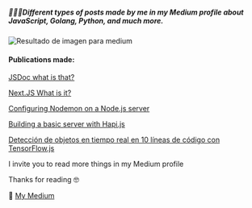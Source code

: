 ##### 🙋‍♂️🖖Different types of posts made by me in my Medium profile about JavaScript, Golang, Python, and much more.

![Resultado de imagen para medium](https://geniallysupport.zendesk.com/hc/article_attachments/360003784692/medium.jpeg)



#### Publications made:

[JSDoc what is that?](https://medium.com/@imanol_suarez?source=post_page-----1d2aa10d9635----------------------)

[Next.JS What is it?](https://medium.com/@imanol_suarez?source=post_page-----9cb2f4af8f27----------------------)

[Configuring Nodemon on a Node.js server](https://medium.com/front-end-weekly/configuring-nodemon-on-a-node-js-server-da9eed2eeb5)

[Building a basic server with Hapi.js](https://medium.com/@imanol_suarez?source=post_page-----f8d4f2b3456f----------------------)

[Detección de objetos en tiempo real en 10 líneas de código con TensorFlow.js](https://medium.com/@imanol_suarez?source=post_page-----a0ea199a1d12----------------------)

I invite you to read more things in my Medium profile

Thanks for reading 🤓

📖 [My Medium](https://medium.com/@imanol_suarez?source=post_header_lockup)

